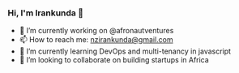 ### Hi, I'm Irankunda 👋

- 🔭 I’m currently working on @afronautventures
- 📫 How to reach me: nzirankunda@gmail.com
- 🌱 I’m currently learning DevOps and multi-tenancy in javascript
- 👯 I’m looking to collaborate on building startups in Africa
<!--
**cnkunda/cnkunda** is a ✨ _special_ ✨ repository because its `README.md` (this file) appears on your GitHub profile.

Here are some ideas to get you started:

- 👯 I’m looking to collaborate on building startups in Africa
- 🤔 I’m looking for help with ...
- 😄 Pronouns: ...
-->
